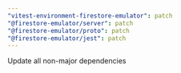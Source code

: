 ```yaml
---
"vitest-environment-firestore-emulator": patch
"@firestore-emulator/server": patch
"@firestore-emulator/proto": patch
"@firestore-emulator/jest": patch
---
```


Update all non-major dependencies